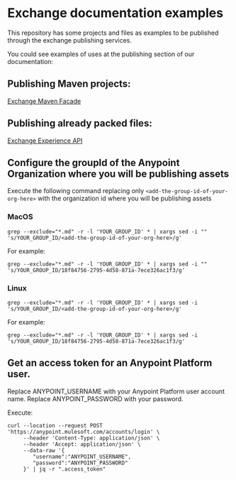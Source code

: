 # Exchange documentation examples

This repository has some projects and files as examples to be published through the exchange publishing services.

You could see examples of uses at the publishing section of our documentation:

## Publishing Maven projects:

[Exchange Maven Facade](https://anypoint.mulesoft.com/exchange/portals/anypoint-platform/f1e97bc6-315a-4490-82a7-23abe036327a.anypoint-platform/exchange-maven-facade-api-http/)

## Publishing already packed files:

[Exchange Experience API](https://anypoint.mulesoft.com/exchange/portals/anypoint-platform/f1e97bc6-315a-4490-82a7-23abe036327a.anypoint-platform/exchange-experience-api/)

## Configure the groupId of the Anypoint Organization where you will be publishing assets

Execute the following command replacing only `<add-the-group-id-of-your-org-here>` with the organization id where you will be publishing assets 
### MacOS
```
grep --exclude="*.md" -r -l 'YOUR_GROUP_ID' * | xargs sed -i "" 's/YOUR_GROUP_ID/<add-the-group-id-of-your-org-here>/g'
```

For example:
```
grep --exclude="*.md" -r -l 'YOUR_GROUP_ID' * | xargs sed -i "" 's/YOUR_GROUP_ID/18f84756-2795-4d58-871a-7ece326ac1f3/g'
```

### Linux
```
grep --exclude="*.md" -r -l 'YOUR_GROUP_ID' * | xargs sed -i 's/YOUR_GROUP_ID/<add-the-group-id-of-your-org-here>/g'
``` 

For example:
```
grep --exclude="*.md" -r -l 'YOUR_GROUP_ID' * | xargs sed -i 's/YOUR_GROUP_ID/18f84756-2795-4d58-871a-7ece326ac1f3/g'
``` 

## Get an access token for an Anypoint Platform user.
Replace ANYPOINT_USERNAME with your Anypoint Platform user account name. Replace ANYPOINT_PASSWORD with your password.

Execute:
```
curl --location --request POST 'https://anypoint.mulesoft.com/accounts/login' \
     --header 'Content-Type: application/json' \
     --header 'Accept: application/json' \
     --data-raw '{
        "username":"ANYPOINT_USERNAME",
        "password":"ANYPOINT_PASSWORD"
     }' | jq -r ".access_token"
```
